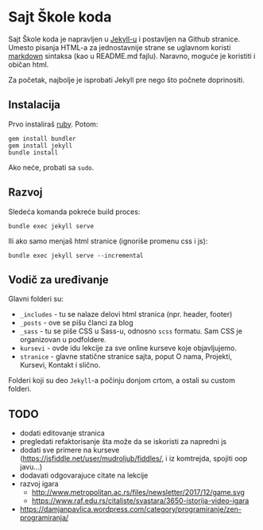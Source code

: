 # Sajt Škole koda

Sajt Škole koda je napravljen u [Jekyll-u](https://jekyllrb.com/) i postavljen na Github stranice. Umesto pisanja HTML-a za jednostavnije strane se uglavnom koristi [markdown](https://guides.github.com/features/mastering-markdown/) sintaksa (kao u README.md fajlu). Naravno, moguće je koristiti i običan html.

Za početak, najbolje je isprobati Jekyll pre nego što počnete doprinositi. 

## Instalacija

Prvo instaliraš [ruby](https://rubyinstaller.org/downloads/). Potom:

```
gem install bundler
gem install jekyll
bundle install
```

Ako neće, probati sa `sudo`.

## Razvoj

Sledeća komanda pokreće build proces:

```
bundle exec jekyll serve
```

Ili ako samo menjaš html stranice (ignoriše promenu css i js):

```
bundle exec jekyll serve --incremental
```

## Vodič za uređivanje

Glavni folderi su:

- `_includes` - tu se nalaze delovi html stranica (npr. header, footer)
- `_posts` - ove se pišu članci za blog
- `_sass` - tu se piše CSS u Sass-u, odnosno `scss` formatu. Sam CSS je organizovan u podfoldere.
- `kursevi` - ovde idu lekcije za sve online kurseve koje objavljujemo.
- `stranice` - glavne statične stranice sajta, poput O nama, Projekti, Kursevi, Kontakt i slično.

Folderi koji su deo `Jekyll`-a počinju donjom crtom, a ostali su custom folderi.

## TODO

- dodati editovanje stranica
- pregledati refaktorisanje šta može da se iskoristi za napredni js
- dodati sve primere na kurseve (https://jsfiddle.net/user/mudroljub/fiddles/, i iz komtrejda, spojiti oop javu...)
- dodavati odgovarajuce citate na lekcije
- razvoj igara
    - http://www.metropolitan.ac.rs/files/newsletter/2017/12/game.svg
    - https://www.raf.edu.rs/citaliste/svastara/3650-istorija-video-igara
- https://damjanpavlica.wordpress.com/category/programiranje/zen-programiranja/
